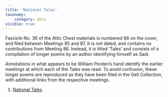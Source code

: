 ```yaml
---
title: 'National Tales'
taxonomy:
    category: docs
visible: true
---
```


<p>
Fascicle No. 36 of the Attic Chest materials is numbered 86 on the cover, and filed between Meetings 85 and 87. It is not dated, and contains no contributions from Meeting 86. Instead, it is titled &lsquo;Tales&rsquo; and consists of a compilation of longer poems by an author identifying himself as Sadi. 
</p>

<p>
Annotations in what appears to be William Porden&rsquo;s hand identify the earlier meetings at which each of the Tales was read. To avoid confusion, these longer poems are reproduced as they have been filed in the Gell Collection, with additional links from the respective meetings.
</p>


1. [National Tales](tales)  <a href="https://attic.vardill.org"><i class="fa fa-link" aria-hidden="true"></i></a>
